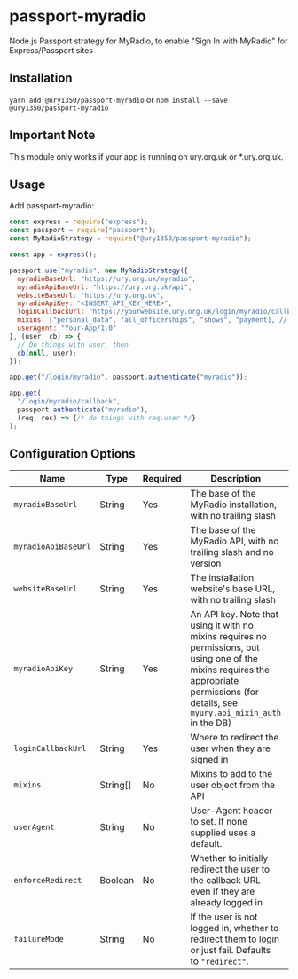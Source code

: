 # passport-myradio
Node.js Passport strategy for MyRadio, to enable "Sign In with MyRadio" for Express/Passport sites

## Installation

`yarn add @ury1350/passport-myradio` or `npm install --save @ury1350/passport-myradio`

## Important Note

This module only works if your app is running on ury.org.uk or *.ury.org.uk.

## Usage

Add passport-myradio:

```js
const express = require("express");
const passport = require("passport");
const MyRadioStrategy = require("@ury1350/passport-myradio");

const app = express();

passport.use("myradio", new MyRadioStrategy({
  myradioBaseUrl: "https://ury.org.uk/myradio",
  myradioApiBaseUrl: "https://ury.org.uk/api",
  websiteBaseUrl: "https://ury.org.uk",
  myradioApiKey: "<INSERT_API_KEY_HERE>",
  loginCallbackUrl: "https://yourwebsite.ury.org.uk/login/myradio/callback",
  mixins: ["personal_data", "all_officerships", "shows", "payment], // change this
  userAgent: "Your-App/1.0"
}, (user, cb) => {
  // Do things with user, then
  cb(null, user);
});

app.get("/login/myradio", passport.authenticate("myradio"));

app.get(
  "/login/myradio/callback", 
  passport.authenticate("myradio"),
  (req, res) => {/* do things with req.user */}
);
```

## Configuration Options

| Name                | Type     | Required | Description                                                                                                                                                                                  | Example                                                   |
|---------------------|----------|----------|----------------------------------------------------------------------------------------------------------------------------------------------------------------------------------------------|-----------------------------------------------------------|
| `myradioBaseUrl`    | String   | Yes      | The base of the MyRadio installation, with no trailing slash                                                                                                                                 | `"https://ury.org.uk/myradio"`                            |
| `myradioApiBaseUrl` | String   | Yes      | The base of the MyRadio API, with no trailing slash and no version                                                                                                                           | `"https://ury.org.uk/api"`                                |
| `websiteBaseUrl`    | String   | Yes      | The installation website's base URL, with no trailing slash                                                                                                                                  | `"https://ury.org.uk"`                                    |
| `myradioApiKey`     | String   | Yes      | An API key.  Note that using it with no mixins requires no permissions, but using one of the mixins requires the appropriate permissions (for details, see `myury.api_mixin_auth` in the DB) | `"YOUR_API_KEY_HERE"`                                     |
| `loginCallbackUrl`  | String   | Yes      | Where to redirect the user when they are signed in                                                                                                                                           | `"https://yourwebsite.ury.org.uk/login/myradio/callback"` |
| `mixins`            | String[] | No       | Mixins to add to the user object from the API                                                                                                                                                | `["personal_data", "all_officerships"]`                   |
| `userAgent`         | String   | No       | User-Agent header to set. If none supplied uses a default.                                                                                                                                   | `"Your-App/1.0"`                                          |
| `enforceRedirect`   | Boolean  | No       | Whether to initially redirect the user to the callback URL even if they are already logged in                                                                                                | `false`                                                   |
| `failureMode`       | String   | No       | If the user is not logged in, whether to redirect them to login or just fail. Defaults to `"redirect"`.                                                                                      | `"redirect"`                                              |
